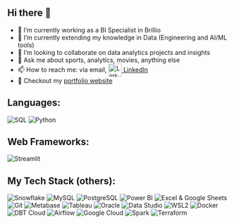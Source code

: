 ## Hi there 👋

- 🔭 I’m currently working as a BI Specialist in Brillio
- 🌱 I’m currently extending my knowledge in Data (Engineering and AI/ML tools)
- 👯 I’m looking to collaborate on data analytics projects and insights
- 💬 Ask me about sports, analytics, movies, anything else
- 📫 How to reach me: via email,  <a href="https://www.linkedin.com/in/camilo-manzur-4b7137a8/" target="blank"><img align="center" src="https://img.icons8.com/color/48/000000/linkedin.png" alt="LinkedIn" width="30" height="30" /> [LinkedIn](https://www.linkedin.com/in/camilo-manzur-4b7137a8/)
- 💼 Checkout my [portfolio website](https://camiloms10.github.io/)

## Languages:

![SQL](https://img.shields.io/badge/SQL-black?style=for-the-badge&logo=mysql&logocolor=white)
![Python](https://img.shields.io/badge/PYTHON-black?style=for-the-badge&logo=python)

## Web Frameworks:

![Streamlit](https://img.shields.io/badge/streamlit-black?style=for-the-badge&logo=streamlit)

## My Tech Stack (others):

![Snowflake](https://img.shields.io/badge/snowflake-black?style=for-the-badge&logo=snowflake)
![MySQL](https://img.shields.io/badge/MySQL-black?style=for-the-badge&logo=Mysql)
![PostgreSQL](https://img.shields.io/badge/PostgreSQL-black?style=for-the-badge&logo=postgresql)
![Power BI](https://img.shields.io/badge/Power%20BI-black?style=for-the-badge&logo=power-bi&logocolor=white)
![Excel & Google Sheets](https://img.shields.io/badge/Excel-black?style=for-the-badge&logo=microsoft-excel)
![Git](https://img.shields.io/badge/git-black?style=for-the-badge&logo=git)
![Metabase](https://img.shields.io/badge/Metabase-black?style=for-the-badge&logo=metabase)
![Tableau](https://img.shields.io/badge/tableau-black?style=for-the-badge&logo=tableau)
![Oracle](https://img.shields.io/badge/Oracle-black?style=for-the-badge&logo=oracle)
![Data Studio](https://img.shields.io/badge/GOOGLE%20DATA%20STUDIO-black?style=for-the-badge&logo=google)
![WSL2](https://img.shields.io/badge/WSL2-black?style=for-the-badge&logo=ubuntu)
![Docker](https://img.shields.io/badge/DOCKER-black?style=for-the-badge&logo=docker)
![DBT Cloud](https://img.shields.io/badge/DBT%20CLOUD-black?style=for-the-badge&logo=dbt)
![Airflow](https://img.shields.io/badge/AIRFLOW-black?style=for-the-badge&logo=apacheairflow)
![Google Cloud](https://img.shields.io/badge/Google%20Cloud-black?style=for-the-badge&logo=googlecloud)
![Spark](https://img.shields.io/badge/SPARK-black?style=for-the-badge&logo=apachespark)
![Terraform](https://img.shields.io/badge/Terraform-black?style=for-the-badge&logo=terraform)
